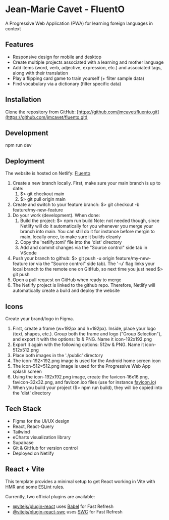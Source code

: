 # Jean-Marie Cavet - FluentO

A Progressive Web Application (PWA) for learning foreign languages in context

## Features

- Responsive design for mobile and desktop
- Create multiple projects associated with a learning and mother language
- Add items (word, verb, adjective, expression, etc.) and associated tags, along with their translation
- Play a flipping card game to train yourself (+ filter sample data)
- Find vocabulary via a dictionary (filter specific data)

## Installation

Clone the repository from GitHub: [https://github.com/jmcavet/fluento.git](https://github.com/jmcavet/fluento.git)

## Development

npm run dev

## Deployment

The website is hosted on Netlify: [Fluento](https://app.netlify.com/projects/fluento-jm/)

1. Create a new branch locally. First, make sure your main branch is up to date:
   1. $> git checkout main
   2. $> git pull origin main
2. Create and switch to your feature branch: $> git checkout -b feature/my-new-feature
3. Do your work (development). When done:
   1. Build the project: $> npm run build Note: not needed though, since Netlify will do it automatically for you whenever you merge your branch into main. You can still do it for instance before mergin to main, locally once, to make sure it builds cleanly
   2. Copy the 'netlify.toml' file into the 'dist' directory
   3. Add and commit changes via the "Source control" side tab in VScode
4. Push your branch to github: $> git push -u origin feature/my-new-feature (or via the "Source control" side tab). The '-u' flag links your local branch to the remote one on GitHub, so next time you just need $> git push
5. Open a pull request on GitHub when ready to merge
6. The Netlify project is linked to the github repo. Therefore, Netlify will automatically create a build and deploy the website

## Icons

Create your brand/logo in Figma.

1. First, create a frame (w=192px and h=192px). Inside, place your logo (text, shapes, etc.). Group both the frame and logo ("Group Selection"), and export it with the options: 1x & PNG. Name it icon-192x192.png
2. Export it again with the following options: 512w & PNG. Name it icon-512x512.png
3. Place both images in the './public' directory
4. The icon-192×192.png image is used for the Android home screen icon
5. The icon-512×512.png image is used for the Progressive Web App splash screen
6. Using the icon-192x192.png image, create the favicon-16x16.png, favicon-32x32.png, and favicon.ico files (use for instance [favicon.io](https://favicon.io/favicon-converter/))
7. When you build your project ($> npm run build), they will be copied into the 'dist' directory

## Tech Stack

- Figma for the UI/UX design
- React, React-Query
- Tailwind
- eCharts visualization library
- Supabase
- Git & GitHub for version control
- Deployed on Netlify

## React + Vite

This template provides a minimal setup to get React working in Vite with HMR and some ESLint rules.

Currently, two official plugins are available:

- [@vitejs/plugin-react](https://github.com/vitejs/vite-plugin-react/blob/main/packages/plugin-react/README.md) uses [Babel](https://babeljs.io/) for Fast Refresh
- [@vitejs/plugin-react-swc](https://github.com/vitejs/vite-plugin-react-swc) uses [SWC](https://swc.rs/) for Fast Refresh
